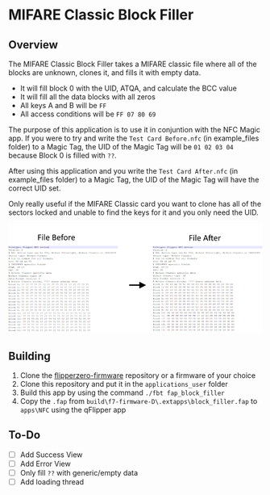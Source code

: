 # MIFARE Classic Block Filler

## Overview
The MIFARE Classic Block Filler takes a MIFARE classic file where all of the blocks are unknown, clones it, and fills it with empty data.
- It will fill block 0 with the UID, ATQA, and calculate the BCC value
- It will fill all the data blocks with all zeros
- All keys A and B will be `FF`
- All access conditions will be `FF 07 80 69`

The purpose of this application is to use it in conjuntion with the NFC Magic app. 
If you were to try and write the `Test Card Before.nfc` (in example_files folder) to a Magic Tag,
the UID of the Magic Tag will be `01 02 03 04` because Block 0 is filled with `??`.

After using this application and you write the `Test Card After.nfc` (in example_files folder) to a Magic Tag,
the UID of the Magic Tag will have the correct UID set.

Only really useful if the MIFARE Classic card you want to clone has all of the sectors locked and unable to find the keys for it and you only need the UID.

![Before and After](./images/File_Before_After.png)

## Building
1) Clone the [flipperzero-firmware](https://github.com/flipperdevices/flipperzero-firmware) repository or a firmware of your choice
2) Clone this repository and put it in the `applications_user` folder
3) Build this app by using the command `./fbt fap_block_filler`
4) Copy the `.fap` from `build\f7-firmware-D\.extapps\block_filler.fap` to `apps\NFC` using the qFlipper app


## To-Do
- [ ] Add Success View
- [ ] Add Error View
- [ ] Only fill `??` with generic/empty data
- [ ] Add loading thread